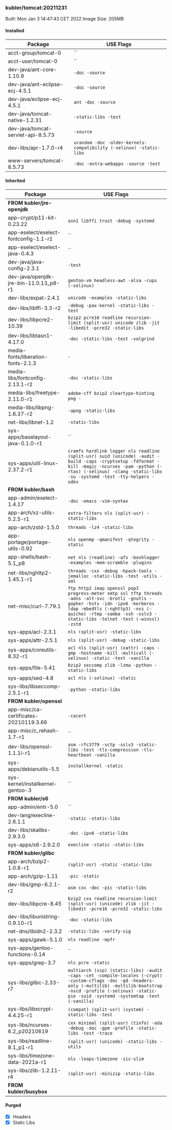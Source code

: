 ### kubler/tomcat:20211231

Built: Mon Jan  3 14:47:43 CET 2022
Image Size: 205MB

#### Installed
Package | USE Flags
--------|----------
acct-group/tomcat-0 | ``
acct-user/tomcat-0 | ``
dev-java/ant-core-1.10.9 | `-doc -source`
dev-java/ant-eclipse-ecj-4.5.1 | `-doc -source`
dev-java/eclipse-ecj-4.5.1 | `ant -doc -source`
dev-java/tomcat-native-1.2.31 | `-static-libs -test`
dev-java/tomcat-servlet-api-8.5.73 | `-source`
dev-libs/apr-1.7.0-r4 | `urandom -doc -older-kernels-compatibility (-selinux) -static-libs`
www-servers/tomcat-8.5.73 | `-doc -extra-webapps -source -test`
#### Inherited
Package | USE Flags
--------|----------
**FROM kubler/jre-openjdk** |
app-crypt/p11-kit-0.23.22 | `asn1 libffi trust -debug -systemd`
app-eselect/eselect-fontconfig-1.1-r1 | ``
app-eselect/eselect-java-0.4.3 | ``
dev-java/java-config-2.3.1 | `-test`
dev-java/openjdk-jre-bin-11.0.13_p8-r1 | `gentoo-vm headless-awt -alsa -cups (-selinux)`
dev-libs/expat-2.4.1 | `unicode -examples -static-libs`
dev-libs/libffi-3.3-r2 | `-debug -pax-kernel -static-libs -test`
dev-libs/libpcre2-10.39 | `bzip2 pcre16 readline recursion-limit (split-usr) unicode zlib -jit -libedit -pcre32 -static-libs`
dev-libs/libtasn1-4.17.0 | `-doc -static-libs -test -valgrind`
media-fonts/liberation-fonts-2.1.3 | `-`
media-libs/fontconfig-2.13.1-r2 | `-doc -static-libs`
media-libs/freetype-2.11.0-r1 | `adobe-cff bzip2 cleartype-hinting png -`
media-libs/libpng-1.6.37-r2 | `-apng -static-libs`
net-libs/libnet-1.2 | `-static-libs`
sys-apps/baselayout-java-0.1.0-r1 | ``
sys-apps/util-linux-2.37.2-r1 | `cramfs hardlink logger nls readline (split-usr) suid (unicode) -audit -build -caps -cryptsetup -fdformat -kill -magic -ncurses -pam -python (-rtas) (-selinux) -slang -static-libs -su -systemd -test -tty-helpers -udev`
**FROM kubler/bash** |
app-admin/eselect-1.4.17 | `-doc -emacs -vim-syntax`
app-arch/xz-utils-5.2.5-r1 | `extra-filters nls (split-usr) -static-libs`
app-arch/zstd-1.5.0 | `threads -lz4 -static-libs`
app-portage/portage-utils-0.92 | `nls openmp -qmanifest -qtegrity -static`
app-shells/bash-5.1_p8 | `net nls (readline) -afs -bashlogger -examples -mem-scramble -plugins`
net-libs/nghttp2-1.45.1-r1 | `threads -cxx -debug -hpack-tools -jemalloc -static-libs -test -utils -xml`
net-misc/curl-7.79.1 | `ftp http2 imap openssl pop3 progress-meter smtp ssl tftp threads -adns -alt-svc -brotli -gnutls -gopher -hsts -idn -ipv6 -kerberos -ldap -mbedtls (-nghttp3) -nss (-quiche) -rtmp -samba -ssh -sslv3 -static-libs -telnet -test (-winssl) -zstd`
sys-apps/acl-2.3.1 | `nls (split-usr) -static-libs`
sys-apps/attr-2.5.1 | `nls (split-usr) -debug -static-libs`
sys-apps/coreutils-8.32-r1 | `acl nls (split-usr) (xattr) -caps -gmp -hostname -kill -multicall (-selinux) -static -test -vanilla`
sys-apps/file-5.41 | `bzip2 seccomp zlib -lzma -python -static-libs`
sys-apps/sed-4.8 | `acl nls (-selinux) -static`
sys-libs/libseccomp-2.5.1-r1 | `-python -static-libs`
**FROM kubler/openssl** |
app-misc/ca-certificates-20210119.3.66 | `-cacert`
app-misc/c_rehash-1.7-r1 | ``
dev-libs/openssl-1.1.1l-r1 | `asm -rfc3779 -sctp -sslv3 -static-libs -test -tls-compression -tls-heartbeat -vanilla`
sys-apps/debianutils-5.5 | `installkernel -static`
sys-kernel/installkernel-gentoo-3 | ``
**FROM kubler/s6** |
app-admin/entr-5.0 | ``
dev-lang/execline-2.6.1.1 | `-static -static-libs`
dev-libs/skalibs-2.9.3.0 | `-doc -ipv6 -static-libs`
sys-apps/s6-2.9.2.0 | `execline -static -static-libs`
**FROM kubler/glibc** |
app-arch/bzip2-1.0.8-r1 | `(split-usr) -static -static-libs`
app-arch/gzip-1.11 | `-pic -static`
dev-libs/gmp-6.2.1-r2 | `asm cxx -doc -pic -static-libs`
dev-libs/libpcre-8.45 | `bzip2 cxx readline recursion-limit (split-usr) (unicode) zlib -jit -libedit -pcre16 -pcre32 -static-libs`
dev-libs/libunistring-0.9.10-r1 | `-doc -static-libs`
net-dns/libidn2-2.3.2 | `-static-libs -verify-sig`
sys-apps/gawk-5.1.0 | `nls readline -mpfr`
sys-apps/gentoo-functions-0.14 | ``
sys-apps/grep-3.7 | `nls pcre -static`
sys-libs/glibc-2.33-r7 | `multiarch (ssp) (static-libs) -audit -caps -cet -compile-locales (-crypt) -custom-cflags -doc -gd -headers-only (-multilib) -multilib-bootstrap -nscd -profile (-selinux) -static-pie -suid -systemd -systemtap -test (-vanilla)`
sys-libs/libxcrypt-4.4.25-r1 | `(compat) (split-usr) (system) -static-libs -test`
sys-libs/ncurses-6.2_p20210619 | `cxx minimal (split-usr) (tinfo) -ada -debug -doc -gpm -profile -static-libs -test -trace`
sys-libs/readline-8.1_p1-r1 | `(split-usr) (unicode) -static-libs -utils`
sys-libs/timezone-data-2021a-r1 | `nls -leaps-timezone -zic-slim`
sys-libs/zlib-1.2.11-r4 | `(split-usr) -minizip -static-libs`
**FROM kubler/busybox** |
#### Purged
- [x] Headers
- [x] Static Libs
